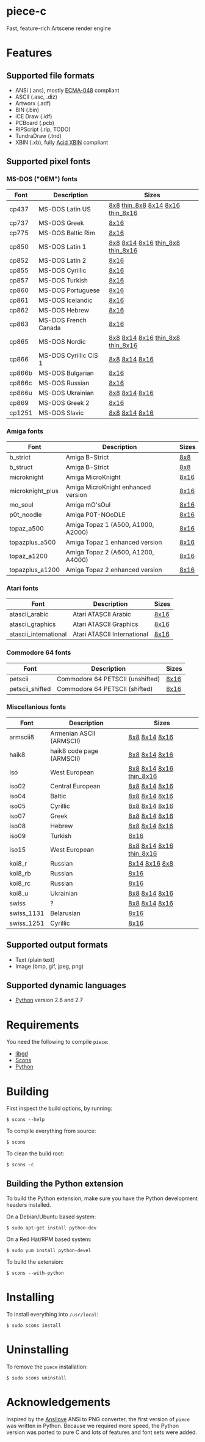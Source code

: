 # piece-c

Fast, feature-rich Artscene render engine


# Features

## Supported file formats

* ANSi (.ans), mostly [ECMA-048](http://www.ecma-international.org/publications/standards/Ecma-048.htm) compliant
* ASCII (.asc, .diz)
* Artworx (.adf)
* BIN (.bin)
* iCE Draw (.idf)
* PCBoard (.pcb)
* RIPScript (.rip, TODO)
* TundraDraw (.tnd)
* XBIN (.xb), fully [Acid XBIN](http://www.acid.org/info/xbin/xbin.htm) compliant


## Supported pixel fonts

### MS-DOS ("OEM") fonts

Font                  | Description           | Sizes
--------------------- | --------------------- | -------------------------------
cp437                 | MS-DOS Latin US       | [8x8](docs/font/cp437_8x8.png) [thin_8x8](docs/font/cp437_thin_8x8.png) [8x14](docs/font/cp437_8x14.png) [8x16](docs/font/cp437_8x16.png) [thin_8x16](docs/font/cp437_thin_8x16.png)
cp737                 | MS-DOS Greek          | [8x16](docs/font/cp737_8x16.png)
cp775                 | MS-DOS Baltic Rim     | [8x16](docs/font/cp775_8x16.png)
cp850                 | MS-DOS Latin 1        | [8x8](docs/font/cp850_8x8.png) [8x14](docs/font/cp850_8x14.png) [8x16](docs/font/cp850_8x16.png) [thin_8x8](docs/font/cp850_thin_8x8.png) [thin_8x16](docs/font/cp850_thin_8x16.png)
cp852                 | MS-DOS Latin 2        | [8x16](docs/font/cp852_8x16.png) 
cp855                 | MS-DOS Cyrillic       | [8x16](docs/font/cp855_8x16.png) 
cp857                 | MS-DOS Turkish        | [8x16](docs/font/cp857_8x16.png) 
cp860                 | MS-DOS Portuguese     | [8x16](docs/font/cp860_8x16.png) 
cp861                 | MS-DOS Icelandic      | [8x16](docs/font/cp861_8x16.png) 
cp862                 | MS-DOS Hebrew         | [8x16](docs/font/cp862_8x16.png) 
cp863                 | MS-DOS French Canada  | [8x16](docs/font/cp863_8x16.png) 
cp865                 | MS-DOS Nordic         | [8x8](docs/font/cp865_8x8.png) [8x14](docs/font/cp865_8x14.png) [8x16](docs/font/cp865_8x16.png) [thin_8x8](docs/font/cp865_thin_8x8.png) [thin_8x16](docs/font/cp865_thin_8x16.png) 
cp866                 | MS-DOS Cyrillic CIS 1 | [8x8](docs/font/cp866_8x8.png) [8x14](docs/font/cp866_8x14.png) [8x16](docs/font/cp866_8x16.png) 
cp866b                | MS-DOS Bulgarian      | [8x16](docs/font/cp866b_8x16.png) 
cp866c                | MS-DOS Russian        | [8x16](docs/font/cp866c_8x16.png) 
cp866u                | MS-DOS Ukrainian      | [8x8](docs/font/cp866u_8x8.png) [8x14](docs/font/cp866u_8x14.png) [8x16](docs/font/cp866u_8x16.png) 
cp869                 | MS-DOS Greek 2        | [8x16](docs/font/cp869_8x16.png) 
cp1251                | MS-DOS Slavic         | [8x8](docs/font/cp1251_8x8.png) [8x14](docs/font/cp1251_8x14.png) [8x16](docs/font/cp1251_8x16.png) 

### Amiga fonts

Font                  | Description                        | Sizes
--------------------- | ---------------------------------- | ------------------
b_strict              | Amiga B-Strict                     | [8x8](docs/font/b_strict.png)
b_struct              | Amiga B-Strict                     | [8x8](docs/font/b_struct.png)
microknight           | Amiga MicroKnight                  | [8x16](docs/font/microknight.png)
microknight_plus      | Amiga MicroKnight enhanced version | [8x16](docs/font/microknightplus.png)
mo_soul               | Amiga mO'sOul                      | [8x16](docs/font/mo_soul.png)
p0t_noodle            | Amiga P0T-NOoDLE                   | [8x16](docs/font/p0t_noodle.png)
topaz_a500            | Amiga Topaz 1 (A500, A1000, A2000) | [8x16](docs/font/topaz_a500.png)
topazplus_a500        | Amiga Topaz 1 enhanced version     | [8x16](docs/font/topazplus_a500.png)
topaz_a1200           | Amiga Topaz 2 (A600, A1200, A4000) | [8x16](docs/font/topaz_a1200.png)
topazplus_a1200       | Amiga Topaz 2 enhanced version     | [8x16](docs/font/topazplus_a1200.png)

### Atari fonts

Font                  | Description                 | Sizes
--------------------- | --------------------------- | ------------------------
atascii_arabic        | Atari ATASCII Arabic        | [8x16](docs/font/atascii_arabic_8x16.png)
atascii_graphics      | Atari ATASCII Graphics      | [8x16](docs/font/atascii_graphics_8x16.png)
atascii_international | Atari ATASCII International | [8x16](docs/font/atascii_international_8x16.png)

### Commodore 64 fonts

Font                  | Description                      | Sizes
--------------------- | -------------------------------- | -------------------
petscii               | Commodore 64 PETSCII (unshifted) | [8x16](docs/font/petscii.png)
petscii_shifted       | Commodore 64 PETSCII (shifted)   | [8x16](docs/font/petscii_shifted.png)

### Miscellanious fonts

Font                  | Description               | Sizes
--------------------- | ------------------------- | --------------------------
armscii8              | Armenian ASCII (ARMSCII)  | [8x8](docs/font/armscii8_8x8.png) [8x14](docs/font/armscii8_8x14.png) [8x16](docs/font/armscii8_8x16.png) 
haik8                 | haik8 code page (ARMSCII) | [8x8](docs/font/haik8_8x8.png) [8x14](docs/font/haik8_8x14.png) [8x16](docs/font/haik8_8x16.png) 
iso                   | West European             | [8x8](docs/font/iso_8x8.png) [8x14](docs/font/iso_8x14.png) [8x16](docs/font/iso_8x16.png) [thin_8x16](docs/font/iso_thin_8x16.png) 
iso02                 | Central European          | [8x8](docs/font/iso02_8x8.png) [8x14](docs/font/iso02_8x14.png) [8x16](docs/font/iso02_8x16.png)  
iso04                 | Baltic                    | [8x8](docs/font/iso04_8x8.png) [8x14](docs/font/iso04_8x14.png) [8x16](docs/font/iso04_8x16.png)
iso05                 | Cyrillic                  | [8x8](docs/font/iso05_8x8.png) [8x14](docs/font/iso05_8x14.png) [8x16](docs/font/iso05_8x16.png) 
iso07                 | Greek                     | [8x8](docs/font/iso07_8x8.png) [8x14](docs/font/iso07_8x14.png) [8x16](docs/font/iso07_8x16.png) 
iso08                 | Hebrew                    | [8x8](docs/font/iso08_8x8.png) [8x14](docs/font/iso08_8x14.png) [8x16](docs/font/iso08_8x16.png) 
iso09                 | Turkish                   | [8x16](docs/font/iso09_8x16.png) 
iso15                 | West European             | [8x8](docs/font/iso15_8x8.png) [8x14](docs/font/iso15_8x14.png) [8x16](docs/font/iso15_8x16.png) [thin_8x16](docs/font/iso15_thin_8x16.png) 
koi8_r                | Russian                   | [8x14](docs/font/koi8_r_8x14.png) [8x16](docs/font/koi8_r_8x16.png) [8x8](docs/font/koi8_r_8x8.png)
koi8_rb               | Russian                   | [8x16](docs/font/koi8_rb_8x16.png)
koi8_rc               | Russian                   | [8x16](docs/font/koi8_rc_8x16.png)
koi8_u                | Ukrainian                 | [8x8](docs/font/koi8_u_8x8.png) [8x14](docs/font/koi8_u_8x14.png) [8x16](docs/font/koi8_u_8x16.png)
swiss                 | ?                         | [8x8](docs/font/swiss_8x8.png) [8x14](docs/font/swiss_8x14.png) [8x16](docs/font/swiss_8x16.png) 
swiss_1131            | Belarusian                | [8x16](docs/font/swiss_1131_8x16.png)
swiss_1251            | Cyrillic                  | [8x16](docs/font/swiss_1251_8x16.png)

## Supported output formats

* Text (plain text)
* Image (bmp, gif, jpeg, png)

## Supported dynamic languages

* [Python](http://www.python.org/) version 2.6 and 2.7


# Requirements

You need the following to compile ``piece``:

* [libgd](http://libgd.bitbucket.org/)
* [Scons](http://www.scons.org/)
* [Python](http://python.org/)


# Building

First inspect the build options, by running:

```shellsession
$ scons --help
```

To compile everything from source:

```shellsession
$ scons
```

To clean the build root:

```shellsession
$ scons -c
```

## Building the Python extension

To build the Python extension, make sure you have the Python development
headers installed.

On a Debian/Ubuntu based system:

```shellsession
$ sudo apt-get install python-dev
```

On a Red Hat/RPM based system:

```shellsession
$ sudo yum install python-devel
```

To build the extension:

```
$ scons --with-python
```


# Installing

To install everything into ``/usr/local``:

```shellsession
$ sudo scons install
```


# Uninstalling

To remove the ``piece`` installation:

```shellsession
$ sudo scons uninstall
```


# Acknowledgements

Inspired by the [Ansilove](http://ansilove.sourceforge.net/) ANSi to PNG
converter, the first version of ``piece`` was written in Python. Because we
required more speed, the Python version was ported to pure C and lots of
features and font sets were added.
